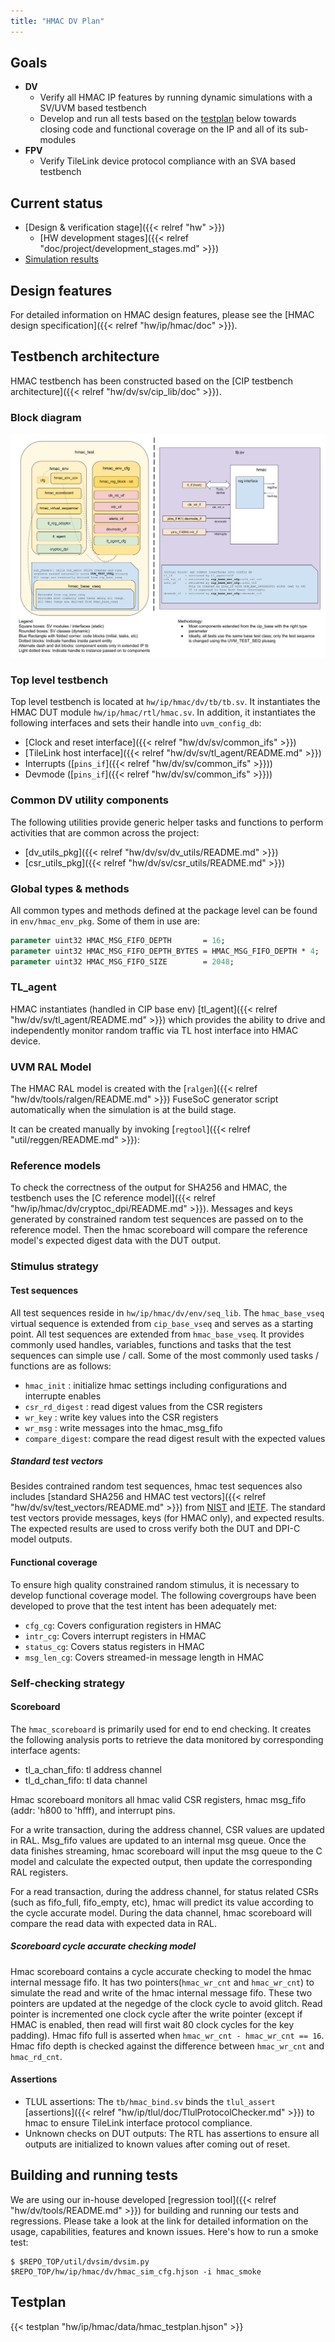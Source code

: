 ```yaml
---
title: "HMAC DV Plan"
---
```


## Goals
* **DV**
  * Verify all HMAC IP features by running dynamic simulations with a SV/UVM based testbench
  * Develop and run all tests based on the [testplan](#testplan) below towards closing code and functional coverage on the IP and all of its sub-modules
* **FPV**
  * Verify TileLink device protocol compliance with an SVA based testbench

## Current status
* [Design & verification stage]({{< relref "hw" >}})
  * [HW development stages]({{< relref "doc/project/development_stages.md" >}})
* [Simulation results](https://reports.opentitan.org/hw/ip/hmac/dv/latest/results.html)

## Design features
For detailed information on HMAC design features, please see the
[HMAC design specification]({{< relref "hw/ip/hmac/doc" >}}).

## Testbench architecture
HMAC testbench has been constructed based on the
[CIP testbench architecture]({{< relref "hw/dv/sv/cip_lib/doc" >}}).

### Block diagram
![Block diagram](tb.svg)

### Top level testbench
Top level testbench is located at `hw/ip/hmac/dv/tb/tb.sv`. It instantiates the
HMAC DUT module `hw/ip/hmac/rtl/hmac.sv`. In addition, it instantiates the following
interfaces and sets their handle into `uvm_config_db`:
* [Clock and reset interface]({{< relref "hw/dv/sv/common_ifs" >}})
* [TileLink host interface]({{< relref "hw/dv/sv/tl_agent/README.md" >}})
* Interrupts ([`pins_if`]({{< relref "hw/dv/sv/common_ifs" >}}))
* Devmode ([`pins_if`]({{< relref "hw/dv/sv/common_ifs" >}}))

### Common DV utility components
The following utilities provide generic helper tasks and functions to perform activities that are common across the project:
* [dv_utils_pkg]({{< relref "hw/dv/sv/dv_utils/README.md" >}})
* [csr_utils_pkg]({{< relref "hw/dv/sv/csr_utils/README.md" >}})

### Global types & methods
All common types and methods defined at the package level can be found in `env/hmac_env_pkg`.
Some of them in use are:
```systemverilog
parameter uint32 HMAC_MSG_FIFO_DEPTH       = 16;
parameter uint32 HMAC_MSG_FIFO_DEPTH_BYTES = HMAC_MSG_FIFO_DEPTH * 4;
parameter uint32 HMAC_MSG_FIFO_SIZE        = 2048;
```

### TL_agent
HMAC instantiates (handled in CIP base env) [tl_agent]({{< relref "hw/dv/sv/tl_agent/README.md" >}})
which provides the ability to drive and independently monitor random traffic via
TL host interface into HMAC device.

### UVM RAL Model
The HMAC RAL model is created with the [`ralgen`]({{< relref "hw/dv/tools/ralgen/README.md" >}}) FuseSoC generator script automatically when the simulation is at the build stage.

It can be created manually by invoking [`regtool`]({{< relref "util/reggen/README.md" >}}):

### Reference models
To check the correctness of the output for SHA256 and HMAC, the testbench uses
the [C reference model]({{< relref "hw/ip/hmac/dv/cryptoc_dpi/README.md" >}}).
Messages and keys generated by constrained random test sequences are passed on to the
reference model. Then the hmac scoreboard will compare the reference model's expected
digest data with the DUT output.

### Stimulus strategy
#### Test sequences
All test sequences reside in `hw/ip/hmac/dv/env/seq_lib`. The `hmac_base_vseq`
virtual sequence is extended from `cip_base_vseq` and serves as a starting point.
All test sequences are extended from `hmac_base_vseq`. It provides commonly used handles,
variables, functions and tasks that the test sequences can simple use / call.
Some of the most commonly used tasks / functions are as follows:
* `hmac_init`     : initialize hmac settings including configurations and interrupte
  enables
* `csr_rd_digest` : read digest values from the CSR registers
* `wr_key`        : write key values into the CSR registers
* `wr_msg`        : write messages into the hmac_msg_fifo
* `compare_digest`: compare the read digest result with the expected values

##### Standard test vectors
Besides contrained random test sequences, hmac test sequences also includes [standard
SHA256 and HMAC test vectors]({{< relref "hw/dv/sv/test_vectors/README.md" >}}) from
[NIST](https://csrc.nist.gov/Projects/Cryptographic-Algorithm-Validation-Program/Secure-Hashing#shavs)
and [IETF](https://tools.ietf.org/html/rfc4868).
The standard test vectors provide messages, keys (for HMAC only), and expected
results. The expected results are used to cross verify both the DUT and DPI-C model outputs.

#### Functional coverage
To ensure high quality constrained random stimulus, it is necessary to develop
functional coverage model. The following covergroups have been developed to prove
that the test intent has been adequately met:
* `cfg_cg`: Covers configuration registers in HMAC
* `intr_cg`: Covers interrupt registers in HMAC
* `status_cg`: Covers status registers in HMAC
* `msg_len_cg`: Covers streamed-in message length in HMAC

### Self-checking strategy
#### Scoreboard
The `hmac_scoreboard` is primarily used for end to end checking. It creates the
following analysis ports to retrieve the data monitored by corresponding
interface agents:
* tl_a_chan_fifo: tl address channel
* tl_d_chan_fifo: tl data channel

Hmac scoreboard monitors all hmac valid CSR registers, hmac msg_fifo (addr:
'h800 to 'hfff), and interrupt pins.

For a write transaction, during the address channel, CSR values are updated in
RAL. Msg_fifo values are updated to an internal msg queue. Once the data
finishes streaming, hmac scoreboard will input the msg queue to the C model and
calculate the expected output, then update the corresponding RAL registers.

For a read transaction, during the address channel, for status related CSRs
(such as fifo_full, fifo_empty, etc), hmac will predict its value according to
the cycle accurate model. During the data channel, hmac scoreboard will compare
the read data with expected data in RAL.

##### Scoreboard cycle accurate checking model
Hmac scoreboard contains a cycle accurate checking to model the hmac
internal message fifo. It has two pointers(`hmac_wr_cnt` and `hmac_wr_cnt`) to simulate the
read and write of the hmac internal message fifo. These two pointers are updated at the
negedge of the clock cycle to avoid glitch. Read pointer is incremented one
clock cycle after the write pointer (except if HMAC is enabled, then read will
first wait 80 clock cycles for the key padding). Hmac fifo full is asserted when
`hmac_wr_cnt - hmac_wr_cnt == 16`. Hmac fifo depth is checked against the difference
between `hmac_wr_cnt` and `hmac_rd_cnt`.

#### Assertions
* TLUL assertions: The `tb/hmac_bind.sv` binds the `tlul_assert`
  [assertions]({{< relref "hw/ip/tlul/doc/TlulProtocolChecker.md" >}}) to hmac to ensure TileLink interface protocol compliance.
* Unknown checks on DUT outputs: The RTL has assertions to ensure all outputs are initialized to known values after coming out of reset.

## Building and running tests
We are using our in-house developed
[regression tool]({{< relref "hw/dv/tools/README.md" >}}) for building and running our tests and regressions.
Please take a look at the link for detailed information on the usage, capabilities, features and known
issues.
Here's how to run a smoke test:
```console
$ $REPO_TOP/util/dvsim/dvsim.py $REPO_TOP/hw/ip/hmac/dv/hmac_sim_cfg.hjson -i hmac_smoke
```

## Testplan
{{< testplan "hw/ip/hmac/data/hmac_testplan.hjson" >}}
